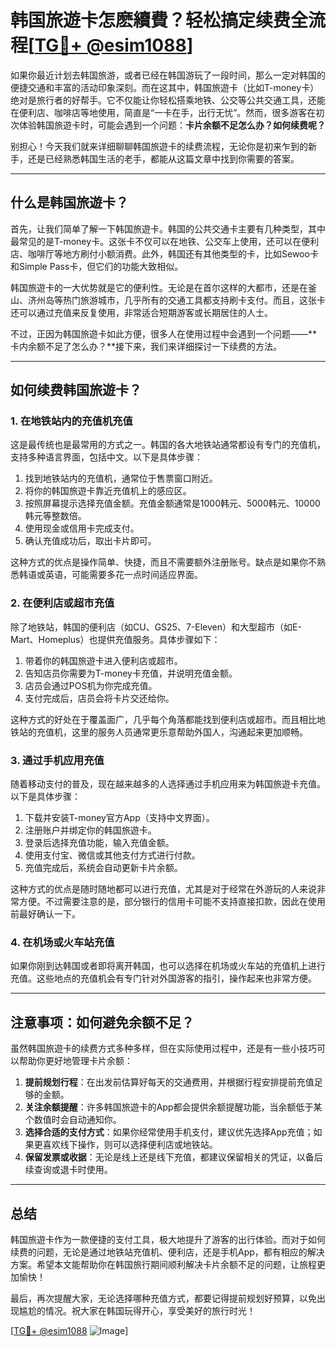 # 韩国旅遊卡怎麽續費？轻松搞定续费全流程[[TG💪+ @esim1088](https://t.me/s/esim1088)]

如果你最近计划去韩国旅游，或者已经在韩国游玩了一段时间，那么一定对韩国的便捷交通和丰富的活动印象深刻。而在这其中，韩国旅遊卡（比如T-money卡）绝对是旅行者的好帮手。它不仅能让你轻松搭乘地铁、公交等公共交通工具，还能在便利店、咖啡店等地使用，简直是“一卡在手，出行无忧”。然而，很多游客在初次体验韩国旅遊卡时，可能会遇到一个问题：**卡片余额不足怎么办？如何续费呢？**

别担心！今天我们就来详细聊聊韩国旅遊卡的续费流程，无论你是初来乍到的新手，还是已经熟悉韩国生活的老手，都能从这篇文章中找到你需要的答案。

---

## 什么是韩国旅遊卡？

首先，让我们简单了解一下韩国旅遊卡。韩国的公共交通卡主要有几种类型，其中最常见的是T-money卡。这张卡不仅可以在地铁、公交车上使用，还可以在便利店、咖啡厅等地方刷付小额消费。此外，韩国还有其他类型的卡，比如Sewoo卡和Simple Pass卡，但它们的功能大致相似。

韩国旅遊卡的一大优势就是它的便利性。无论是在首尔这样的大都市，还是在釜山、济州岛等热门旅游城市，几乎所有的交通工具都支持刷卡支付。而且，这张卡还可以通过充值来反复使用，非常适合短期游客或长期居住的人士。

不过，正因为韩国旅遊卡如此方便，很多人在使用过程中会遇到一个问题——**卡内余额不足了怎么办？**接下来，我们来详细探讨一下续费的方法。

---

## 如何续费韩国旅遊卡？

### **1. 在地铁站内的充值机充值**
这是最传统也是最常用的方式之一。韩国的各大地铁站通常都设有专门的充值机，支持多种语言界面，包括中文。以下是具体步骤：

1. 找到地铁站内的充值机，通常位于售票窗口附近。
2. 将你的韩国旅遊卡靠近充值机上的感应区。
3. 按照屏幕提示选择充值金额。充值金额通常是1000韩元、5000韩元、10000韩元等整数倍。
4. 使用现金或信用卡完成支付。
5. 确认充值成功后，取出卡片即可。

这种方式的优点是操作简单、快捷，而且不需要额外注册账号。缺点是如果你不熟悉韩语或英语，可能需要多花一点时间适应界面。

### **2. 在便利店或超市充值**
除了地铁站，韩国的便利店（如CU、GS25、7-Eleven）和大型超市（如E-Mart、Homeplus）也提供充值服务。具体步骤如下：

1. 带着你的韩国旅遊卡进入便利店或超市。
2. 告知店员你需要为T-money卡充值，并说明充值金额。
3. 店员会通过POS机为你完成充值。
4. 支付完成后，店员会将卡片交还给你。

这种方式的好处在于覆盖面广，几乎每个角落都能找到便利店或超市。而且相比地铁站的充值机，这里的服务人员通常更乐意帮助外国人，沟通起来更加顺畅。

### **3. 通过手机应用充值**
随着移动支付的普及，现在越来越多的人选择通过手机应用来为韩国旅遊卡充值。以下是具体步骤：

1. 下载并安装T-money官方App（支持中文界面）。
2. 注册账户并绑定你的韩国旅遊卡。
3. 登录后选择充值功能，输入充值金额。
4. 使用支付宝、微信或其他支付方式进行付款。
5. 充值完成后，系统会自动更新卡片余额。

这种方式的优点是随时随地都可以进行充值，尤其是对于经常在外游玩的人来说非常方便。不过需要注意的是，部分银行的信用卡可能不支持直接扣款，因此在使用前最好确认一下。

### **4. 在机场或火车站充值**
如果你刚到达韩国或者即将离开韩国，也可以选择在机场或火车站的充值机上进行充值。这些地点的充值机会有专门针对外国游客的指引，操作起来也非常方便。

---

## 注意事项：如何避免余额不足？

虽然韩国旅遊卡的续费方式多种多样，但在实际使用过程中，还是有一些小技巧可以帮助你更好地管理卡片余额：

1. **提前规划行程**：在出发前估算好每天的交通费用，并根据行程安排提前充值足够的金额。
2. **关注余额提醒**：许多韩国旅遊卡的App都会提供余额提醒功能，当余额低于某个数值时会自动通知你。
3. **选择合适的支付方式**：如果你经常使用手机支付，建议优先选择App充值；如果更喜欢线下操作，则可以选择便利店或地铁站。
4. **保留发票或收据**：无论是线上还是线下充值，都建议保留相关的凭证，以备后续查询或退卡时使用。

---

## 总结

韩国旅遊卡作为一款便捷的支付工具，极大地提升了游客的出行体验。而对于如何续费的问题，无论是通过地铁站充值机、便利店，还是手机App，都有相应的解决方案。希望本文能帮助你在韩国旅行期间顺利解决卡片余额不足的问题，让旅程更加愉快！

最后，再次提醒大家，无论选择哪种充值方式，都要记得提前规划好预算，以免出现尴尬的情况。祝大家在韩国玩得开心，享受美好的旅行时光！

[[TG💪+ @esim1088](https://t.me/s/esim1088) ![Image](https://i.postimg.cc/4NQfJmqS/Snipaste-2025-05-13-00-14-12.png)]